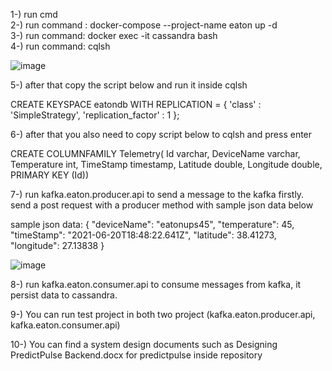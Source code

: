 1-) run cmd <br />
2-) run command : docker-compose --project-name eaton up -d <br />
3-) run command: docker exec -it cassandra bash <br />
4-) run command: cqlsh <br />


![image](https://user-images.githubusercontent.com/16955249/122736899-27803c00-d289-11eb-8377-35bd9503de67.png)


5-) after that copy the script below and run it inside cqlsh

CREATE KEYSPACE eatondb 
WITH REPLICATION = 
{ 'class' : 'SimpleStrategy', 'replication_factor' : 1 };

6-) after that you also need to copy script below to cqlsh and press enter

CREATE COLUMNFAMILY Telemetry( 
Id varchar,
DeviceName varchar,
Temperature int,
TimeStamp timestamp,
Latitude double,
Longitude double,
PRIMARY KEY (Id))

7-) run kafka.eaton.producer.api to send a message to the kafka firstly. send a post request with a producer method with sample json data below

sample json data: {
  "deviceName": "eatonups45",
  "temperature": 45,
  "timeStamp": "2021-06-20T18:48:22.641Z",
  "latitude": 38.41273,
  "longitude": 27.13838
}

![image](https://user-images.githubusercontent.com/16955249/122738249-7e3a4580-d28a-11eb-8ff3-ebe6a54899b8.png)

8-) run kafka.eaton.consumer.api to consume messages from kafka, it persist data to cassandra.

9-) You can run test project in both two project (kafka.eaton.producer.api, kafka.eaton.consumer.api)

10-) You can find a system design documents such as Designing PredictPulse Backend.docx for predictpulse inside repository

